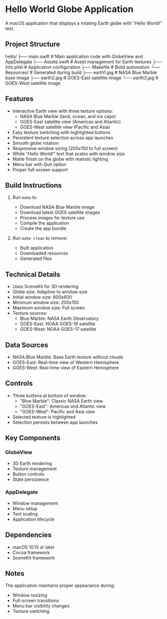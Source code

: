 # Hello World Globe Application

A macOS application that displays a rotating Earth globe with "Hello World!" text.

## Project Structure

hello/
├── main.swift         # Main application code with GlobeView and AppDelegate
├── Assets.swift       # Asset management for Earth textures
├── Info.plist        # Application configuration
├── Makefile          # Build automation
└── Resources/        # Generated during build
    ├── earth1.jpg    # NASA Blue Marble base image
    ├── earth2.jpg    # GOES-East satellite image
    └── earth3.jpg    # GOES-West satellite image

## Features

- Interactive Earth view with three texture options:
  - NASA Blue Marble (land, ocean, and ice caps)
  - GOES-East satellite view (Americas and Atlantic)
  - GOES-West satellite view (Pacific and Asia)
- Easy texture switching with highlighted buttons
- Persistent texture selection across app launches
- Smooth globe rotation
- Responsive window sizing (200x150 to full screen)
- White "Hello World!" text that scales with window size
- Matte finish on the globe with realistic lighting
- Menu bar with Quit option
- Proper full-screen support

## Build Instructions

1. Run `make` to:
   - Download NASA Blue Marble image
   - Download latest GOES satellite images
   - Process images for texture use
   - Compile the application
   - Create the app bundle

2. Run `make clean` to remove:
   - Built application
   - Downloaded resources
   - Generated files

## Technical Details

- Uses SceneKit for 3D rendering
- Globe size: Adaptive to window size
- Initial window size: 800x600
- Minimum window size: 200x150
- Maximum window size: Full screen
- Texture sources:
  - Blue Marble: NASA Earth Observatory
  - GOES-East: NOAA GOES-16 satellite
  - GOES-West: NOAA GOES-17 satellite

## Data Sources

- NASA Blue Marble: Base Earth texture without clouds
- GOES-East: Real-time view of Western Hemisphere
- GOES-West: Real-time view of Eastern Hemisphere

## Controls

- Three buttons at bottom of window:
  - "Blue Marble": Classic NASA Earth view
  - "GOES-East": Americas and Atlantic view
  - "GOES-West": Pacific and Asia view
- Selected texture is highlighted
- Selection persists between app launches

## Key Components

### GlobeView
- 3D Earth rendering
- Texture management
- Button controls
- State persistence

### AppDelegate
- Window management
- Menu setup
- Text scaling
- Application lifecycle

## Dependencies

- macOS 10.15 or later
- Cocoa framework
- SceneKit framework

## Notes

The application maintains proper appearance during:
- Window resizing
- Full-screen transitions
- Menu bar visibility changes
- Texture switching
